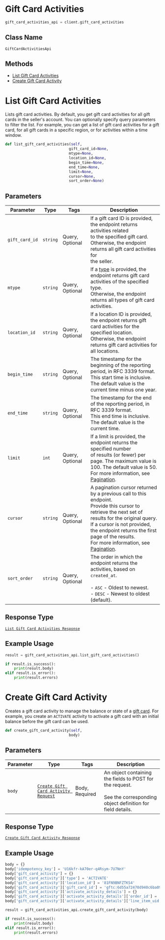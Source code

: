 # Gift Card Activities

```python
gift_card_activities_api = client.gift_card_activities
```

## Class Name

`GiftCardActivitiesApi`

## Methods

* [List Gift Card Activities](../../doc/api/gift-card-activities.md#list-gift-card-activities)
* [Create Gift Card Activity](../../doc/api/gift-card-activities.md#create-gift-card-activity)


# List Gift Card Activities

Lists gift card activities. By default, you get gift card activities for all
gift cards in the seller's account. You can optionally specify query parameters to
filter the list. For example, you can get a list of gift card activities for a gift card,
for all gift cards in a specific region, or for activities within a time window.

```python
def list_gift_card_activities(self,
                             gift_card_id=None,
                             mtype=None,
                             location_id=None,
                             begin_time=None,
                             end_time=None,
                             limit=None,
                             cursor=None,
                             sort_order=None)
```

## Parameters

| Parameter | Type | Tags | Description |
|  --- | --- | --- | --- |
| `gift_card_id` | `string` | Query, Optional | If a gift card ID is provided, the endpoint returns activities related<br>to the specified gift card. Otherwise, the endpoint returns all gift card activities for<br>the seller. |
| `mtype` | `string` | Query, Optional | If a [type](../../doc/models/gift-card-activity-type.md) is provided, the endpoint returns gift card activities of the specified type.<br>Otherwise, the endpoint returns all types of gift card activities. |
| `location_id` | `string` | Query, Optional | If a location ID is provided, the endpoint returns gift card activities for the specified location.<br>Otherwise, the endpoint returns gift card activities for all locations. |
| `begin_time` | `string` | Query, Optional | The timestamp for the beginning of the reporting period, in RFC 3339 format.<br>This start time is inclusive. The default value is the current time minus one year. |
| `end_time` | `string` | Query, Optional | The timestamp for the end of the reporting period, in RFC 3339 format.<br>This end time is inclusive. The default value is the current time. |
| `limit` | `int` | Query, Optional | If a limit is provided, the endpoint returns the specified number<br>of results (or fewer) per page. The maximum value is 100. The default value is 50.<br>For more information, see [Pagination](https://developer.squareup.com/docs/working-with-apis/pagination). |
| `cursor` | `string` | Query, Optional | A pagination cursor returned by a previous call to this endpoint.<br>Provide this cursor to retrieve the next set of results for the original query.<br>If a cursor is not provided, the endpoint returns the first page of the results.<br>For more information, see [Pagination](https://developer.squareup.com/docs/working-with-apis/pagination). |
| `sort_order` | `string` | Query, Optional | The order in which the endpoint returns the activities, based on `created_at`.<br><br>- `ASC` - Oldest to newest.<br>- `DESC` - Newest to oldest (default). |

## Response Type

[`List Gift Card Activities Response`](../../doc/models/list-gift-card-activities-response.md)

## Example Usage

```python
result = gift_card_activities_api.list_gift_card_activities()

if result.is_success():
    print(result.body)
elif result.is_error():
    print(result.errors)
```


# Create Gift Card Activity

Creates a gift card activity to manage the balance or state of a [gift card](../../doc/models/gift-card.md).
For example, you create an `ACTIVATE` activity to activate a gift card with an initial balance
before the gift card can be used.

```python
def create_gift_card_activity(self,
                             body)
```

## Parameters

| Parameter | Type | Tags | Description |
|  --- | --- | --- | --- |
| `body` | [`Create Gift Card Activity Request`](../../doc/models/create-gift-card-activity-request.md) | Body, Required | An object containing the fields to POST for the request.<br><br>See the corresponding object definition for field details. |

## Response Type

[`Create Gift Card Activity Response`](../../doc/models/create-gift-card-activity-response.md)

## Example Usage

```python
body = {}
body['idempotency_key'] = 'U16kfr-kA70er-q4Rsym-7U7NnY'
body['gift_card_activity'] = {}
body['gift_card_activity']['type'] = 'ACTIVATE'
body['gift_card_activity']['location_id'] = '81FN9BNFZTKS4'
body['gift_card_activity']['gift_card_id'] = 'gftc:6d55a72470d940c6ba09c0ab8ad08d20'
body['gift_card_activity']['activate_activity_details'] = {}
body['gift_card_activity']['activate_activity_details']['order_id'] = 'jJNGHm4gLI6XkFbwtiSLqK72KkAZY'
body['gift_card_activity']['activate_activity_details']['line_item_uid'] = 'eIWl7X0nMuO9Ewbh0ChIx'

result = gift_card_activities_api.create_gift_card_activity(body)

if result.is_success():
    print(result.body)
elif result.is_error():
    print(result.errors)
```

